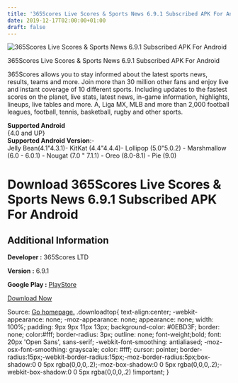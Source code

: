 ```yaml
---
title: '365Scores Live Scores & Sports News 6.9.1 Subscribed APK For Android'
date: 2019-12-17T02:00:00+01:00
draft: false
---
```


![365Scores Live Scores & Sports News 6.9.1 Subscribed APK For Android](https://i0.wp.com/apkhome.net/wp-content/uploads/2019/11/365Scores-Live-Scores-Sports-News-6.9.1-Subscribed.png "365Scores Live Scores & Sports News 6.9.1 Subscribed APK For Android")

  

365Scores Live Scores & Sports News 6.9.1 Subscribed APK For Android

365Scores allows you to stay informed about the latest sports news, results, teams and more. Join more than 30 million other fans and enjoy live and instant coverage of 10 different sports. Including updates to the fastest scores on the planet, live stats, latest news, in-game information, highlights, lineups, live tables and more. A, Liga MX, MLB and more than 2,000 football leagues, football, tennis, basketball, rugby and other sports.

**Supported Android**  
{4.0 and UP}  
**Supported Android Version**:-  
Jelly Bean(4.1"4.3.1)- KitKat (4.4"4.4.4)- Lollipop (5.0"5.0.2) - Marshmallow (6.0 - 6.0.1) - Nougat (7.0 " 7.1.1) - Oreo (8.0-8.1) - Pie (9.0)

Download 365Scores Live Scores & Sports News 6.9.1 Subscribed APK For Android
=============================================================================

Additional Information
----------------------

**Developer :** 365Scores LTD

**Version :** 6.9.1

**Google Play :** [PlayStore](https://play.google.com/store/apps/details?id=com.scores365)

  

[Download Now](https://store4app.co/post/365scores-live-scores-amp-sports-news-6-9-1-subscribed-apk-for-android_1574586749)

  
Source: [Go homepage.](https://store4app.co/post/365scores-live-scores-amp-sports-news-6-9-1-subscribed-apk-for-android_1574586749) .downloadtop{ text-align:center; -webkit-appearance: none; -moz-appearance: none; appearance: none; width: 100%; padding: 9px 9px 11px 13px; background-color: #0EBD3F; border: none; color:#fff; border-radius: 3px; outline: none; font-weight;bold; font: 20px 'Open Sans', sans-serif; -webkit-font-smoothing: antialiased; -moz-osx-font-smoothing: grayscale; color: #fff; cursor: pointer; border-radius:15px;-webkit-border-radius:15px;-moz-border-radius:5px;box-shadow:0 0 5px rgba(0,0,0,.2);-moz-box-shadow:0 0 5px rgba(0,0,0,.2);-webkit-box-shadow:0 0 5px rgba(0,0,0,.2) !important; }